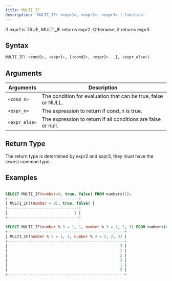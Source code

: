 ```yaml
---
title: MULTI_IF
description: 'MULTI_IF( <expr1>, <expr2>, <expr3> ) function'
---
```


If expr1 is TRUE, MULTI_IF returns expr2. Otherwise, it returns expr3.

## Syntax

```sql
MULTI_IF( <cond1>, <expr1>, [<cond2>, <expr2> ..], <expr_else>)
```

## Arguments

| Arguments           | Description                                                   |
| ------------------- | ------------------------------------------------------------- |
| `<cond_n>`    | The condition for evaluation that can be true, false or NULL. |
| `<expr_n>`    | The expression to return if cond_n is true.                   |
| `<expr_else>` | The expression to return if all conditions are false or null. |

## Return Type

The return type is determined by expr2 and expr3, they must have the lowest common type.

## Examples

```sql

SELECT MULTI_IF(number=0, true, false) FROM numbers(1);
+-------------------------------+
| MULTI_IF((number = 0), true, false) |
+-------------------------------+
|                             1 |
+-------------------------------+
```

```sql
SELECT MULTI_IF(number % 3 = 1, 1, number % 3 = 2, 2, 3) FROM numbers(6);
+---------------------------------------------------+
| MULTI_IF(number % 3 = 1, 1, number % 3 = 2, 2, 3) |
+---------------------------------------------------+
|                                                 3 |
|                                                 1 |
|                                                 2 |
|                                                 3 |
|                                                 1 |
|                                                 2 |
+---------------------------------------------------+
```
